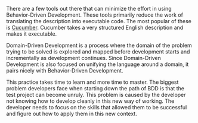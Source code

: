 <!--(dl
(section-meta
    (title Hot Tips and Tricks))
)-->

<!-- (dl (# Use Tools)) -->

There are a few tools out there that can minimize the effort in using Behavior-Driven Development. These tools primarily reduce the work of translating the description into executable code. The most popular of these is [Cucumber](https://cucumber.io/). Cucumber takes a very structured English description and makes it executable.

<!-- (dl (# Pair with Domain-Driven Development)) -->

Domain-Driven Development is a process where the domain of the problem trying to be solved is explored and mapped before development starts and incrementally as development continues. Since Domain-Driven Development is also focused on unifying the language around a domain, it pairs nicely with Behavior-Driven Development.

<!-- (dl (# Behavior-Driven Development Takes Time to Learn)) -->

This practice takes time to learn and more time to master. The biggest problem developers face when starting down the path of BDD is that the test project can become unruly. This problem is caused by the developer not knowing how to develop cleanly in this new way of working. The developer needs to focus on the skills that allowed them to be successful and figure out how to apply them in this new context.